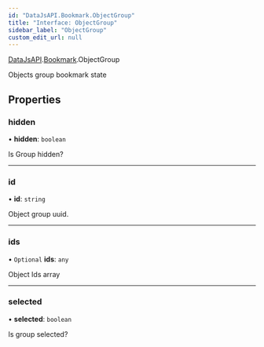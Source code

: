 ```yaml
---
id: "DataJsAPI.Bookmark.ObjectGroup"
title: "Interface: ObjectGroup"
sidebar_label: "ObjectGroup"
custom_edit_url: null
---
```


[DataJsAPI](../namespaces/DataJsAPI.md).[Bookmark](../namespaces/DataJsAPI.Bookmark.md).ObjectGroup

Objects group bookmark state

## Properties

### hidden

• **hidden**: `boolean`

Is Group hidden?

___

### id

• **id**: `string`

Object group uuid.

___

### ids

• `Optional` **ids**: `any`

Object Ids array

___

### selected

• **selected**: `boolean`

Is group selected?
